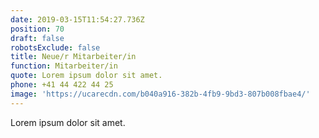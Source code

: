 ```yaml
---
date: 2019-03-15T11:54:27.736Z
position: 70
draft: false
robotsExclude: false
title: Neue/r Mitarbeiter/in
function: Mitarbeiter/in
quote: Lorem ipsum dolor sit amet.
phone: +41 44 422 44 25
image: 'https://ucarecdn.com/b040a916-382b-4fb9-9bd3-807b008fbae4/'
---
```

Lorem ipsum dolor sit amet.
